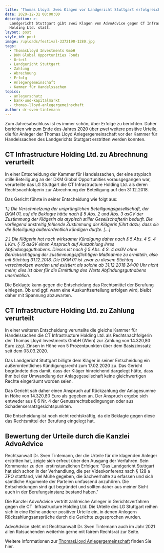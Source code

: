 ```yaml
---
title: 'Thomas Lloyd: Zwei Klagen vor Landgericht Stuttgart erfolgreich.'
date: 2020-12-31 00:00:00
description: >-
  Landgericht Stuttgart gibt zwei Klagen von AdvoAdvice gegen CT Infrastructure
  Holding Ltd. statt.
layout: post
style_id: post
image: /uploads/festival-3372190-1280.jpg
tags:
  - ThomasLloyd Investments GmbH
  - DKM Global Opportunities Fonds
  - Urteil
  - Landgericht Stuttgart
  - Zahlung
  - Abrechnung
  - Erfolg
  - Anlegergemeinschaft
  - Kammer für Handelssachen
topics:
  - anlegerschutz
  - bank-und-kapitalmarkt
  - thomas-lloyd-anlegergemeinschaft
author: dr-sven-tintemann
---
```

Zum Jahresabschluss ist es immer schön, über Erfolge zu berichten. Daher berichten wir zum Ende des Jahres 2020 über zwei weitere positive Urteile, die für Anleger der Thomas Lloyd Anlegergemeinschaft vor der Kammer für Handelssachen des Landgerichts Stuttgart erstritten werden konnten.&nbsp;

## CT Infrastructure Holding Ltd. zu Abrechnung verurteilt

In einer Entscheidung der Kammer für Handelssachen, der eine atypisch stille Beteiligung an der DKM Global Opportunities vorausgegangen war, verurteilte das LG Stuttgart die CT Infrastructure Holding Ltd. als deren Rechtsnachfolgerin zur Abrechnung der Beteiligung auf den 31.12.2018.&nbsp;

Das Gericht führte in seiner Entscheidung wie folgt aus:&nbsp;

*1\.) Die Verschmelzung der ursprünglichen Beteiligungsgesellschaft, der DKM 01, auf die Beklagte hätte nach § 5 Abs. 2 und Abs. 3 asGV der Zustimmung der Klägerin als atypisch stiller Gesellschafterin bedurft. Die vorliegend unstreitig fehlende Zustimmung der Klägerin führt dazu, dass sie die Beteiligung außerordentlich kündigen durfte. \[…\]*

*2\.) Die Klägerin hat nach wirksamer Kündigung daher nach § 5 Abs. 4 S. 4 i.V.m. § 15 asGV einen Anspruch auf Auszahlung ihres Abfindungsguthabens. Dieses ist nach § 5 Abs. 4 S. 4 asGV ohne Berücksichtigung der zustimmungspflichtigen Maßnahme zu ermitteln, also mit Stichtag 31.12.2018. Die DKM 01 ist zwar zu diesem Stichtag verschmolzen worden und existiert als solche ab 31.12.2018 24:00 Uhr nicht mehr; dies ist aber für die Ermittlung des Werts Abfindungsguthabens unerheblich.*

Die Beklagte kann gegen die Entscheidung das Rechtsmittel der Berufung einlegen. Ob und ggf. wann eine Auskunftserteilung erfolgen wird, bleibt daher mit Spannung abzuwarten.&nbsp;

## CT Infrastructure Holding Ltd. zu Zahlung verurteilt

In einer weiteren Entscheidung verurteilte die gleiche Kammer für Handelssachen die CT Infrastructure Holding Ltd. als Rechtsnachfolgerin der Thomas Lloyd Investments GmbH (Wien) zur Zahlung von 14.320,80 Euro zzgl. Zinsen in Höhe von 5 Prozentpunkten über dem Basiszinssatz seit dem 03.03.2020.&nbsp;

Das Landgericht Stuttgart billigte dem Kläger in seiner Entscheidung ein außerordentliches Kündigungsrecht zum 17.02.2020 zu. Das Gericht begründete dies damit, dass der Kläger hinreichend dargelegt hätte, dass ihm bei der Umwandlung der Anlagegesellschaft keine gleichwertigen Rechte eingeräumt worden seien.&nbsp;

Das Gericht sah daher einen Anspruch auf Rückzahlung der Anlagesumme in Höhe von 14.320,80 Euro als gegeben an. Der Anspruch ergebe sich entweder aus § 6 Nr. 4 der Genussrechtsbedingungen oder aus Schadensersatzgesichtspunkten.&nbsp;

Die Entscheidung ist noch nicht rechtskräftig, da die Beklagte gegen diese das Rechtsmittel der Berufung eingelegt hat.&nbsp;

## Bewertung der Urteile durch die Kanzlei AdvoAdvice

Rechtsanwalt Dr. Sven Tintemann, der die Urteile für die klagenden Anleger erstritten hat, zeigte sich erfreut über den Ausgang der Verfahren. Sein Kommentar zu den&nbsp; erstinstanzlichen Erfolgen: "Das Landgericht Stuttgart hat sich schon in der Verhandlung, die per Videokonferenz nach § 128 a ZPO stattfand, viel Mühe gegeben, die Sachverhalte zu erfassen und sich sämtliche Argumente der Parteien umfassend anzuhören. Die Entscheidungen sind gut begründet und sollten daher aus meiner Sicht auch in der Berufungsinstanz bestand haben."

Die Kanzlei AdvoAdvice vertritt zahlreiche Anleger in Gerichtsverfahren gegen die CT&nbsp; Infrastructure Holding Ltd. Die Urteile des LG Stuttgart reihen sich in eine Reihe anderer positiver Urteile ein, in denen Anlegern Rückzahlungsansprüche durch die Gerichte zugesprochen wurden.&nbsp;

AdvoAdvice steht mit Rechtsanwalt Dr. Sven Tintemann auch im Jahr 2021 allen Ratsuchenden weiterhin gerne mit fairem Rechtsrat zur Seite.&nbsp;

Weitere Informationen zur [ThomasLloyd Anlegergemeinschaft](/themen/thomas-lloyd-anlegergemeinschaft/) finden Sie hier.&nbsp;